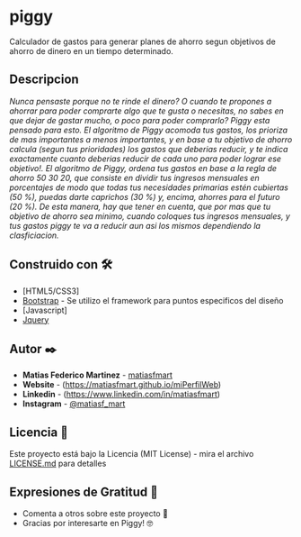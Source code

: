# piggy

Calculador de gastos para generar planes de ahorro segun objetivos de ahorro de dinero en un tiempo determinado.

## Descripcion

_Nunca pensaste porque no te rinde el dinero? O cuando te propones a ahorrar para poder comprarte algo que te gusta o necesitas, no sabes en que dejar de gastar mucho, o poco para poder comprarlo? 
Piggy esta pensado para esto. El algoritmo de Piggy acomoda tus gastos, los prioriza de mas importantes a menos importantes, y en base a tu objetivo de ahorro calcula (segun tus prioridades) los gastos que deberias reducir, y te indica exactamente cuanto deberias reducir de cada uno para poder lograr ese objetivo!.
El algoritmo de Piggy, ordena tus gastos en base a la regla de ahorro 50 30 20, que consiste en dividir tus ingresos mensuales en porcentajes de modo que todas tus necesidades primarias estén cubiertas (50 %), puedas darte caprichos (30 %) y, encima, ahorres para el futuro (20 %). De esta manera, hay que tener en cuenta, que por mas que tu objetivo de ahorro sea minimo, cuando coloques tus ingresos mensuales, y tus gastos piggy te va a reducir aun asi los mismos dependiendo la clasficiacion._

## Construido con 🛠️

* [HTML5/CSS3]
* [Bootstrap](https://getbootstrap.com) - Se utilizo el framework para puntos especificos del diseño
* [Javascript]
* [Jquery](https://jquery.com)

## Autor ✒️

* **Matias Federico Martinez** - [matiasfmart](https://github.com/matiasfmart) 
* **Website** - (https://matiasfmart.github.io/miPerfilWeb) 
* **Linkedin** - (https://www.linkedin.com/in/matiasfmart) 
* **Instagram** - [@matiasf_mart](https://www.instagram.com/matiasf_mart) 


## Licencia 📄

Este proyecto está bajo la Licencia (MIT License) - mira el archivo [LICENSE.md](LICENSE.md) para detalles

## Expresiones de Gratitud 🎁

* Comenta a otros sobre este proyecto 📢
* Gracias por interesarte en Piggy! 🤓
